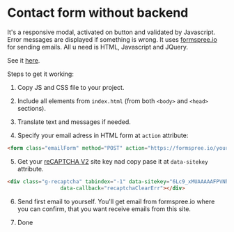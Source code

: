 # Contact form without backend

It's a responsive modal, activated on button and validated by Javascript. Error messages are displayed if something is wrong.
It uses [formspree.io](https://formspree.io/) for sending emails. All u need is HTML, Javascript and JQuery.

See it [here](https://c0deboy.github.io/contact-form-no-backend/).

Steps to get it working:

1. Copy JS and CSS file to your project.

2. Include all elements from `index.html` (from both `<body>` and `<head>` sections).

3. Translate text and messages if needed.

4. Specify your email adress in HTML form at `action` attribute:
``` HTML
<form class="emailForm" method="POST" action="https://formspree.io/your.email@example.com">
```

5. Get your [reCAPTCHA V2](https://www.google.com/recaptcha/admin) site key nad copy pase it at `data-sitekey` attribute.
``` HTML
<div class="g-recaptcha" tabindex="-1" data-sitekey="6Lc9_xMUAAAAAFPVNhvDKb9lMXHGI4o7-zhqkTgL"
                 data-callback="recaptchaClearErr"></div>
```

6. Send first email to yourself. You'll get email from formspree.io where you can confirm, that you want receive emails from this site.

7. Done
